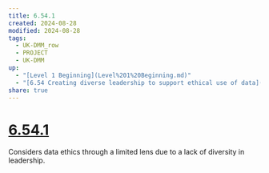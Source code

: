 ```yaml
---
title: 6.54.1
created: 2024-08-28
modified: 2024-08-28
tags:
  - UK-DMM_row
  - PROJECT
  - UK-DMM
up:
  - "[Level 1 Beginning](Level%201%20Beginning.md)"
  - "[6.54 Creating diverse leadership to support ethical use of data](6.54%20Creating%20diverse%20leadership%20to%20support%20ethical%20use%20of%20data.md)"
share: true
---
```

# [6.54.1](6.54.1.md)

Considers data ethics through a limited lens due to a lack of diversity in leadership.
